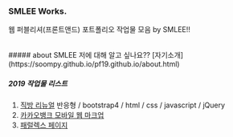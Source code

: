 ### SMLEE Works.
웹 퍼블리셔(프론트앤드) 포트폴리오 작업물 모음 by SMLEE!!

<br>
##### about SMLEE
저에 대해 알고 싶나요??
[자기소개](https://soompy.github.io/pf19.github.io/about.html)

##### 2019 작업물 리스트
1. [직방 리뉴얼](https://soompy.github.io/pf19.github.io/renewal.html)
  반응형 / bootstrap4 / html / css / javascript / jQuery
2. [카카오뱅크 모바일 웹 마크업](https://soompy.github.io/pf19.github.io/banksal_index.html)
2. [패럴렉스 페이지](https://soompy.github.io/pf19.github.io/banksal_index.html)
